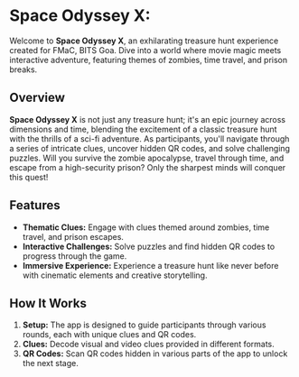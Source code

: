 
# Space Odyssey X:

Welcome to **Space Odyssey X**, an exhilarating treasure hunt experience created for FMaC, BITS Goa. Dive into a world where movie magic meets interactive adventure, featuring themes of zombies, time travel, and prison breaks.

## Overview

**Space Odyssey X** is not just any treasure hunt; it's an epic journey across dimensions and time, blending the excitement of a classic treasure hunt with the thrills of a sci-fi adventure. As participants, you'll navigate through a series of intricate clues, uncover hidden QR codes, and solve challenging puzzles. Will you survive the zombie apocalypse, travel through time, and escape from a high-security prison? Only the sharpest minds will conquer this quest!

## Features

- **Thematic Clues:** Engage with clues themed around zombies, time travel, and prison escapes.
- **Interactive Challenges:** Solve puzzles and find hidden QR codes to progress through the game.
- **Immersive Experience:** Experience a treasure hunt like never before with cinematic elements and creative storytelling.

## How It Works

1. **Setup:** The app is designed to guide participants through various rounds, each with unique clues and QR codes.
2. **Clues:** Decode visual and video clues provided in different formats.
3. **QR Codes:** Scan QR codes hidden in various parts of the app to unlock the next stage.
